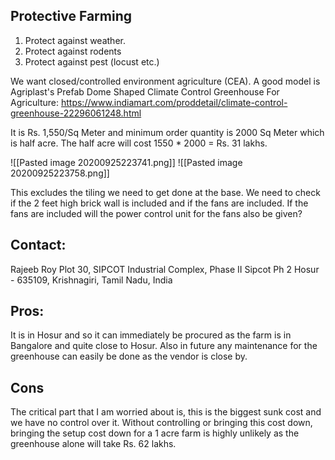 ## Protective Farming

1. Protect against weather. 
2. Protect against rodents
3. Protect against pest (locust etc.)



We want closed/controlled environment agriculture (CEA). A good model is Agriplast's Prefab Dome Shaped Climate Control Greenhouse For Agriculture: https://www.indiamart.com/proddetail/climate-control-greenhouse-22296061248.html

It is Rs. 1,550/Sq Meter and minimum order quantity is 2000 Sq Meter which is half acre. The half acre will cost 1550 * 2000 = Rs. 31 lakhs.

![[Pasted image 20200925223741.png]] ![[Pasted image 20200925223758.png]]

This excludes the tiling we need to get done at the base. We need to check if the 2 feet high brick wall is included and if the fans are included. If the fans are included will the power control unit for the fans also be given?

## Contact:
Rajeeb Roy
Plot 30, SIPCOT Industrial Complex, Phase II
Sipcot Ph 2
Hosur - 635109, Krishnagiri, Tamil Nadu, India

## Pros:
It is in Hosur and so it can immediately be procured as the farm is in Bangalore and quite close to Hosur. Also in future any maintenance for the greenhouse can easily be done as the vendor is close by. 

## Cons
The critical part that I am worried about is, this is the biggest sunk cost and we have no control over it. Without controlling or bringing this cost down, bringing the setup cost down for a 1 acre farm is highly unlikely as the greenhouse alone will take Rs. 62 lakhs.